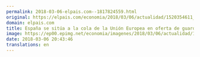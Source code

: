 ```yaml
---
permalink: 2018-03-06-elpais.com--1817824559.html
original: https://elpais.com/economia/2018/03/06/actualidad/1520354611_098547.html#?ref=rss&format=simple&link=link
domain: elpais.com
title: España se sitúa a la cola de la Unión Europea en oferta de guarderías públicas
image: https://ep00.epimg.net/economia/imagenes/2018/03/06/actualidad/1520354611_098547_1520361111_rrss_normal.jpg
date: 2018-03-06 20:43:46
translations: en
---
```


